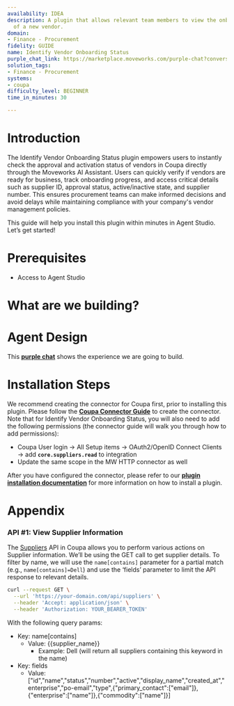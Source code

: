 ```yaml
---
availability: IDEA
description: A plugin that allows relevant team members to view the onboarding status
  of a new vendor.
domain:
- Finance - Procurement
fidelity: GUIDE
name: Identify Vendor Onboarding Status
purple_chat_link: https://marketplace.moveworks.com/purple-chat?conversation=%7B%22startTimestamp%22%3A%2211%3A43%2BAM%22%2C%22messages%22%3A%5B%7B%22role%22%3A%22user%22%2C%22parts%22%3A%5B%7B%22richText%22%3A%22What%27s+the+onboarding+status+of+Dell%3F%22%7D%5D%7D%2C%7B%22role%22%3A%22assistant%22%2C%22parts%22%3A%5B%7B%22reasoningSteps%22%3A%5B%7B%22status%22%3A%22success%22%2C%22richText%22%3A%22Searching+Coupa+for+vendors+matching+%27Dell%27.%22%7D%5D%7D%2C%7B%22richText%22%3A%22I+found+a+few+vendors+matching+%27Dell%27.+Please+select+the+one+you%27re+looking+for%3A%3Cbr+xmlns%3D%5C%22http%3A%2F%2Fwww.w3.org%2F1999%2Fxhtml%5C%22+%2F%3E%3Cul+xmlns%3D%5C%22http%3A%2F%2Fwww.w3.org%2F1999%2Fxhtml%5C%22%3E%3Cli%3EDell+Technologies%3C%2Fli%3E%3Cli%3EDell+EMC%3C%2Fli%3E%3Cli%3EDell+Services%3C%2Fli%3E%3C%2Ful%3E%22%7D%5D%7D%2C%7B%22role%22%3A%22user%22%2C%22parts%22%3A%5B%7B%22richText%22%3A%22Dell+Technologies%22%7D%5D%7D%2C%7B%22role%22%3A%22assistant%22%2C%22parts%22%3A%5B%7B%22reasoningSteps%22%3A%5B%7B%22status%22%3A%22success%22%2C%22richText%22%3A%22Retrieving+full+vendor+details+for+Dell+Technologies+from+Coupa.%22%7D%5D%7D%2C%7B%22richText%22%3A%22%3Cp+xmlns%3D%5C%22http%3A%2F%2Fwww.w3.org%2F1999%2Fxhtml%5C%22%3E%3Cstrong%3EHere+are+the+details+for+Dell+Technologies%3A%3C%2Fstrong%3E%3Cbr+%2F%3E%3C%2Fp%3E%3Cul+xmlns%3D%5C%22http%3A%2F%2Fwww.w3.org%2F1999%2Fxhtml%5C%22%3E%3Cli%3E%3Cp%3E%3Cstrong%3EVendor+Name%3A%3C%2Fstrong%3E+Dell+Technologies%3C%2Fp%3E%3C%2Fli%3E%3C%2Ful%3E%3Cul+xmlns%3D%5C%22http%3A%2F%2Fwww.w3.org%2F1999%2Fxhtml%5C%22%3E%3Cli%3E%3Cp%3E%3Cstrong%3EStatus%3A%3C%2Fstrong%3E+Inactive%3C%2Fp%3E%3C%2Fli%3E%3C%2Ful%3E%3Cul+xmlns%3D%5C%22http%3A%2F%2Fwww.w3.org%2F1999%2Fxhtml%5C%22%3E%3Cli%3E%3Cp%3E%3Cstrong%3EOnboarding+Status%3A%3C%2Fstrong%3E+Pending+Approval%3C%2Fp%3E%3C%2Fli%3E%3C%2Ful%3E%3Cul+xmlns%3D%5C%22http%3A%2F%2Fwww.w3.org%2F1999%2Fxhtml%5C%22%3E%3Cli%3E%3Cp%3E%3Cstrong%3EPO+Email%3A%3C%2Fstrong%3E+%3Ca+rel%3D%5C%22noopener+noreferrer+nofollow%5C%22+class%3D%5C%22editor-link%5C%22+href%3D%5C%22mailto%3Aupgrade%2Bdellfr%40coupa.com%5C%22%3Eupgrade%2Bdellfr%40coupa.com%3C%2Fa%3E%3C%2Fp%3E%3C%2Fli%3E%3C%2Ful%3E%3Cul+xmlns%3D%5C%22http%3A%2F%2Fwww.w3.org%2F1999%2Fxhtml%5C%22%3E%3Cli%3E%3Cp%3E%3Cstrong%3ECreated+At%3A%3C%2Fstrong%3E+2016-09-29%3C%2Fp%3E%3C%2Fli%3E%3C%2Ful%3E%3Cul+xmlns%3D%5C%22http%3A%2F%2Fwww.w3.org%2F1999%2Fxhtml%5C%22%3E%3Cli%3E%3Cp%3E%3Cstrong%3EEnterprise%3A%3C%2Fstrong%3E+Global+Enterprise%3C%2Fp%3E%3C%2Fli%3E%3C%2Ful%3E%3Cul+xmlns%3D%5C%22http%3A%2F%2Fwww.w3.org%2F1999%2Fxhtml%5C%22%3E%3Cli%3E%3Cp%3E%3Cstrong%3ECommodity%3A%3C%2Fstrong%3E+Laptops%3C%2Fp%3E%3C%2Fli%3E%3C%2Ful%3E%3Cul+xmlns%3D%5C%22http%3A%2F%2Fwww.w3.org%2F1999%2Fxhtml%5C%22%3E%3Cli%3E%3Cp%3E%3Cstrong%3EPrimary+Contact+Email%3A%3C%2Fstrong%3E+%3Ca+rel%3D%5C%22noopener+noreferrer+nofollow%5C%22+class%3D%5C%22editor-link%5C%22+href%3D%5C%22mailto%3Aupgrade%2Bdellfr%40coupa.com%5C%22%3Eupgrade%2Bdellfr%40coupa.com%3C%2Fa%3E%3C%2Fp%3E%3C%2Fli%3E%3C%2Ful%3E%22%7D%2C%7B%22citations%22%3A%5B%7B%22connectorName%22%3A%22coupa%22%2C%22citationTitle%22%3A%22Dell+Technologies%22%7D%5D%7D%2C%7B%22richText%22%3A%22If+you+need+more+details+about+this+vendor+or+want+the+status+for+another+Dell+entity%2C+let+me+know%21%22%7D%5D%7D%5D%7D
solution_tags:
- Finance - Procurement
systems:
- coupa
difficulty_level: BEGINNER
time_in_minutes: 30

---
```


# **Introduction**

The Identify Vendor Onboarding Status plugin empowers users to instantly check the approval and activation status of vendors in Coupa directly through the Moveworks AI Assistant. Users can quickly verify if vendors are ready for business, track onboarding progress, and access critical details such as supplier ID, approval status, active/inactive state, and supplier number. This ensures procurement teams can make informed decisions and avoid delays while maintaining compliance with your company's vendor management policies.

This guide will help you install this plugin within minutes in Agent Studio. Let’s get started!

# **Prerequisites**

- Access to Agent Studio

# **What are we building?**

# **Agent Design**

This [**purple chat**](https://marketplace.moveworks.com/purple-chat?conversation=%7B%22startTimestamp%22%3A%2211%3A43%2BAM%22%2C%22messages%22%3A%5B%7B%22role%22%3A%22user%22%2C%22parts%22%3A%5B%7B%22richText%22%3A%22What%27s+the+onboarding+status+of+Dell%3F%22%7D%5D%7D%2C%7B%22role%22%3A%22assistant%22%2C%22parts%22%3A%5B%7B%22reasoningSteps%22%3A%5B%7B%22status%22%3A%22success%22%2C%22richText%22%3A%22Searching+Coupa+for+vendors+matching+%27Dell%27.%22%7D%5D%7D%2C%7B%22richText%22%3A%22I+found+a+few+vendors+matching+%27Dell%27.+Please+select+the+one+you%27re+looking+for%3A%3Cbr+xmlns%3D%5C%22http%3A%2F%2Fwww.w3.org%2F1999%2Fxhtml%5C%22+%2F%3E%3Cul+xmlns%3D%5C%22http%3A%2F%2Fwww.w3.org%2F1999%2Fxhtml%5C%22%3E%3Cli%3EDell+Technologies%3C%2Fli%3E%3Cli%3EDell+EMC%3C%2Fli%3E%3Cli%3EDell+Services%3C%2Fli%3E%3C%2Ful%3E%22%7D%5D%7D%2C%7B%22role%22%3A%22user%22%2C%22parts%22%3A%5B%7B%22richText%22%3A%22Dell+Technologies%22%7D%5D%7D%2C%7B%22role%22%3A%22assistant%22%2C%22parts%22%3A%5B%7B%22reasoningSteps%22%3A%5B%7B%22status%22%3A%22success%22%2C%22richText%22%3A%22Retrieving+full+vendor+details+for+Dell+Technologies+from+Coupa.%22%7D%5D%7D%2C%7B%22richText%22%3A%22%3Cp+xmlns%3D%5C%22http%3A%2F%2Fwww.w3.org%2F1999%2Fxhtml%5C%22%3E%3Cstrong%3EHere+are+the+details+for+Dell+Technologies%3A%3C%2Fstrong%3E%3Cbr+%2F%3E%3C%2Fp%3E%3Cul+xmlns%3D%5C%22http%3A%2F%2Fwww.w3.org%2F1999%2Fxhtml%5C%22%3E%3Cli%3E%3Cp%3E%3Cstrong%3EVendor+Name%3A%3C%2Fstrong%3E+Dell+Technologies%3C%2Fp%3E%3C%2Fli%3E%3C%2Ful%3E%3Cul+xmlns%3D%5C%22http%3A%2F%2Fwww.w3.org%2F1999%2Fxhtml%5C%22%3E%3Cli%3E%3Cp%3E%3Cstrong%3EStatus%3A%3C%2Fstrong%3E+Inactive%3C%2Fp%3E%3C%2Fli%3E%3C%2Ful%3E%3Cul+xmlns%3D%5C%22http%3A%2F%2Fwww.w3.org%2F1999%2Fxhtml%5C%22%3E%3Cli%3E%3Cp%3E%3Cstrong%3EOnboarding+Status%3A%3C%2Fstrong%3E+Pending+Approval%3C%2Fp%3E%3C%2Fli%3E%3C%2Ful%3E%3Cul+xmlns%3D%5C%22http%3A%2F%2Fwww.w3.org%2F1999%2Fxhtml%5C%22%3E%3Cli%3E%3Cp%3E%3Cstrong%3EPO+Email%3A%3C%2Fstrong%3E+%3Ca+rel%3D%5C%22noopener+noreferrer+nofollow%5C%22+class%3D%5C%22editor-link%5C%22+href%3D%5C%22mailto%3Aupgrade%2Bdellfr%40coupa.com%5C%22%3Eupgrade%2Bdellfr%40coupa.com%3C%2Fa%3E%3C%2Fp%3E%3C%2Fli%3E%3C%2Ful%3E%3Cul+xmlns%3D%5C%22http%3A%2F%2Fwww.w3.org%2F1999%2Fxhtml%5C%22%3E%3Cli%3E%3Cp%3E%3Cstrong%3ECreated+At%3A%3C%2Fstrong%3E+2016-09-29%3C%2Fp%3E%3C%2Fli%3E%3C%2Ful%3E%3Cul+xmlns%3D%5C%22http%3A%2F%2Fwww.w3.org%2F1999%2Fxhtml%5C%22%3E%3Cli%3E%3Cp%3E%3Cstrong%3EEnterprise%3A%3C%2Fstrong%3E+Global+Enterprise%3C%2Fp%3E%3C%2Fli%3E%3C%2Ful%3E%3Cul+xmlns%3D%5C%22http%3A%2F%2Fwww.w3.org%2F1999%2Fxhtml%5C%22%3E%3Cli%3E%3Cp%3E%3Cstrong%3ECommodity%3A%3C%2Fstrong%3E+Laptops%3C%2Fp%3E%3C%2Fli%3E%3C%2Ful%3E%3Cul+xmlns%3D%5C%22http%3A%2F%2Fwww.w3.org%2F1999%2Fxhtml%5C%22%3E%3Cli%3E%3Cp%3E%3Cstrong%3EPrimary+Contact+Email%3A%3C%2Fstrong%3E+%3Ca+rel%3D%5C%22noopener+noreferrer+nofollow%5C%22+class%3D%5C%22editor-link%5C%22+href%3D%5C%22mailto%3Aupgrade%2Bdellfr%40coupa.com%5C%22%3Eupgrade%2Bdellfr%40coupa.com%3C%2Fa%3E%3C%2Fp%3E%3C%2Fli%3E%3C%2Ful%3E%22%7D%2C%7B%22citations%22%3A%5B%7B%22connectorName%22%3A%22coupa%22%2C%22citationTitle%22%3A%22Dell+Technologies%22%7D%5D%7D%2C%7B%22richText%22%3A%22If+you+need+more+details+about+this+vendor+or+want+the+status+for+another+Dell+entity%2C+let+me+know%21%22%7D%5D%7D%5D%7D) shows the experience we are going to build.

# **Installation Steps**

We recommend creating the connector for Coupa first, prior to installing this plugin. Please follow the [**Coupa Connector Guide**](https://marketplace.moveworks.com/creator-studio/resources/connector?id=coupa) to create the connector. Note that for Identify Vendor Onboarding Status, you will also need to add the following permissions (the connector guide will walk you through how to add permissions):

- Coupa User login → All Setup items → OAuth2/OpenID Connect Clients → add **`core.suppliers.read`** to integration
- Update the same scope in the MW HTTP connector as well

After you have configured the connector, please refer to our [**plugin installation documentation**](https://help.moveworks.com/docs/ai-agent-marketplace-installation) for more information on how to install a plugin.

# **Appendix**

### **API #1: View Supplier Information**

The [Suppliers](https://compass.coupa.com/en-us/products/product-documentation/integration-technical-documentation/the-coupa-core-api/resources/reference-data-resources/suppliers-api-(suppliers)) API in Coupa allows you to perform various actions on Supplier information. We’ll be using the GET call to get supplier details. To filter by name, we will use the `name[contains]` parameter for a partial match (e.g., `name[contains]=Dell`) and use the ‘fields’ parameter to limit the API response to relevant details.

```bash
curl --request GET \
  --url 'https://your-domain.com/api/suppliers' \
  --header 'Accept: application/json' \
  --header 'Authorization: YOUR_BEARER_TOKEN'
```

With the following query params:

- Key: name[contains]
    - Value: {{supplier_name}}
        - Example: Dell (will return all suppliers containing this keyword in the name)
- Key: fields
    - Value: ["id","name","status","number","active","display_name","created_at","enterprise","po-email","type",{"primary_contact":["email"]},{"enterprise":["name"]},{"commodity":["name"]}]

